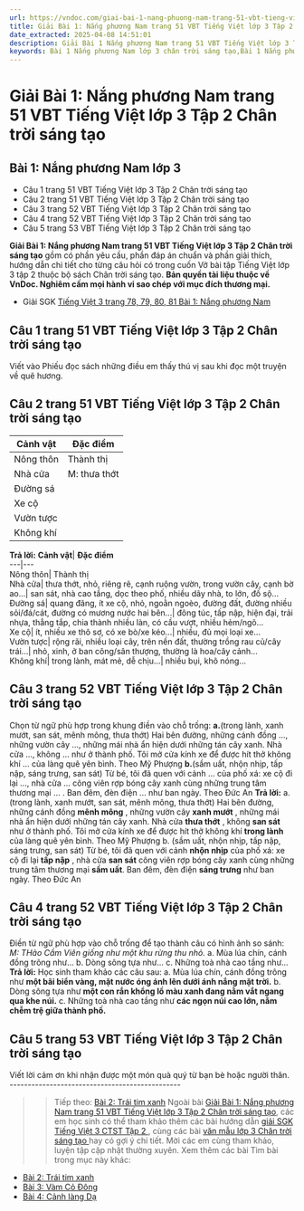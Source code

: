 ```yaml
---
url: https://vndoc.com/giai-bai-1-nang-phuong-nam-trang-51-vbt-tieng-viet-lop-3-tap-2-chan-troi-sang-tao-294707
title: Giải Bài 1: Nắng phương Nam trang 51 VBT Tiếng Việt lớp 3 Tập 2 Chân trời sáng tạo - VnDoc.com
date_extracted: 2025-04-08 14:51:01
description: Giải Bài 1 Nắng phương Nam trang 51 VBT Tiếng Việt lớp 3 Tập 2 CTST được biên soạn nhằm giúp các em HS đạt kết quả tốt trong quá trình làm bài tập và học tập môn Tiếng Việt lớp 3.
keywords: Bài 1 Nắng phương Nam lớp 3 chân trời sáng tạo,Bài 1 Nắng phương Nam trang 51,giải Bài 1 Nắng phương Nam lớp 3,Bài 1 Nắng phương Nam lớp 3,giải vbt Bài 1 Nắng phương Nam lớp 3,Ôn tập giữa học kì 2,tiếng việt lớp 3 chân trời sáng tạo,tiếng việt lớp 3 ctst,tiếng việt lớp 3,sách tiếng việt lớp 3,bài tập tiếng việt lớp 3
---
```


# Giải Bài 1: Nắng phương Nam trang 51 VBT Tiếng Việt lớp 3 Tập 2 Chân trời sáng tạo
## **Bài 1: Nắng phương Nam lớp 3**
  * Câu 1 trang 51 VBT Tiếng Việt lớp 3 Tập 2 Chân trời sáng tạo
  * Câu 2 trang 51 VBT Tiếng Việt lớp 3 Tập 2 Chân trời sáng tạo
  * Câu 3 trang 52 VBT Tiếng Việt lớp 3 Tập 2 Chân trời sáng tạo
  * Câu 4 trang 52 VBT Tiếng Việt lớp 3 Tập 2 Chân trời sáng tạo
  * Câu 5 trang 53 VBT Tiếng Việt lớp 3 Tập 2 Chân trời sáng tạo

**Giải Bài 1: Nắng phương Nam trang 51 VBT Tiếng Việt lớp 3 Tập 2 Chân trời sáng tạo** gồm có phần yêu cầu, phần đáp án chuẩn và phần giải thích, hướng dẫn chi tiết cho từng câu hỏi có trong cuốn Vở bài tập Tiếng Việt lớp 3 tập 2 thuộc bộ  sách Chân trời sáng tạo.
**Bản quyền tài liệu thuộc về VnDoc. Nghiêm cấm mọi hành vi sao chép với mục đích thương mại.**
  * Giải SGK [Tiếng Việt 3 trang 78, 79, 80, 81 Bài 1: Nắng phương Nam](<https://vndoc.com/tap-doc-lop-3-nang-phuong-nam-135011>)

## **Câu 1 trang 51 VBT Tiếng Việt lớp 3 Tập 2 Chân trời sáng tạo**
Viết vào Phiếu đọc sách những điều em thấy thú vị sau khi đọc một truyện về quê hương.
## **Câu 2 trang 51 VBT Tiếng Việt lớp 3 Tập 2 Chân trời sáng tạo**
**Cảnh vật**| **Đặc điểm**  
---|---  
Nông thôn| Thành thị  
Nhà cửa| M: thưa thớt| M: san sát  
Đường sá| |   
Xe cộ| |   
Vườn tược| |   
Không khí| |   
**Trả lời:**
**Cảnh vật**| **Đặc điểm**  
---|---  
Nông thôn| Thành thị  
Nhà cửa| thưa thớt, nhỏ, riêng rẽ, cạnh ruộng vườn, trong vườn cây, cạnh bờ ao...| san sát, nhà cao tầng, dọc theo phố, nhiều dãy nhà, to lớn, đồ sộ...  
Đường sá| quang đãng, ít xe cộ, nhỏ, ngoằn ngoèo, đường đất, đường nhiều sỏi/đá/cát, đường có mương nước hai bên...| đông túc, tấp nập, hiện đại, trải nhựa, thẳng tắp, chia thành nhiều làn, có cầu vượt, nhiều hẻm/ngõ...  
Xe cộ| ít, nhiều xe thô sơ, có xe bò/xe kéo...| nhiều, đủ mọi loại xe...  
Vườn tược| rộng rãi, nhiều loại cây, trên nền đất, thường trồng rau củ/cây trái...| nhỏ, xinh, ở ban công/sân thượng, thường là hoa/cây cảnh...  
Không khí| trong lành, mát mẻ, dễ chịu...| nhiều bụi, khô nóng...  
## **Câu 3 trang 52 VBT Tiếng Việt lớp 3 Tập 2 Chân trời sáng tạo**
Chọn từ ngữ phù hợp trong khung điền vào chỗ trống:
**a.**\(trong lành, xanh mướt, san sát, mênh mông, thưa thớt\)
Hai bên đường, những cánh đồng ..., những vườn cây ..., những mái nhà ẩn hiện dưới những tán cây xanh. Nhà cửa ..., không ... như ở thành phố. Tôi mở cửa kính xe để được hít thở không khí ... của làng quê yên bình.
Theo Mỹ Phượng
**b.**\(sầm uất, nhộn nhịp, tấp nập, sáng trưng, san sát\)
Từ bé, tôi đã quen với cảnh ... của phố xá: xe cộ đi lại ..., nhà cửa ... công viên rợp bóng cây xanh cùng những trung tâm thương mại ... . Ban đêm, đèn điện ... như ban ngày.
Theo Đức An
**Trả lời:**
a. \(trong lành, xanh mướt, san sát, mênh mông, thưa thớt\)
Hai bên đường, những cánh đồng **mênh mông** , những vườn cây **xanh mướt** , những mái nhà ẩn hiện dưới những tán cây xanh. Nhà cửa **thưa thớt** , không **san sát** như ở thành phố. Tôi mở cửa kính xe để được hít thở không khí **trong lành** của làng quê yên bình.
Theo Mỹ Phượng
b. \(sầm uất, nhộn nhịp, tấp nập, sáng trưng, san sát\)
Từ bé, tôi đã quen với cảnh **nhộn nhịp** của phố xá: xe cộ đi lại **tấp nập** , nhà cửa **san sát** công viên rợp bóng cây xanh cùng những trung tâm thương mại **sầm uất**. Ban đêm, đèn điện **sáng trưng** như ban ngày.
Theo Đức An
## **Câu 4 trang 52 VBT Tiếng Việt lớp 3 Tập 2 Chân trời sáng tạo**
Điền từ ngữ phù hợp vào chỗ trống để tạo thành câu có hình ảnh so sánh:
_M: THảo Cầm Viên giống như một khu rừng thu nhỏ._
a. Mùa lúa chín, cánh đồng trông như...
b. Dòng sông tựa như...
c. Những toà nhà cao tầng như...
**Trả lời:**
Học sinh tham khảo các câu sau:
a. Mùa lúa chín, cánh đồng trông như **một bãi biển vàng, mặt nước óng ánh lên dưới ánh nắng mặt trời.**
b. Dòng sông tựa như **một con rắn khổng lồ màu xanh đang nằm vắt ngang qua khe núi.**
c. Những toà nhà cao tầng như **các ngọn núi cao lớn, nằm chễm trệ giữa thành phố.**
## **Câu 5 trang 53 VBT Tiếng Việt lớp 3 Tập 2 Chân trời sáng tạo**
Viết lời cảm ơn khi nhận được một món quà quý từ bạn bè hoặc người thân.
\-----------------------------------------------
>> Tiếp theo: [Bài 2: Trái tim xanh](<https://vndoc.com/giai-bai-2-trai-tim-xanh-trang-53-vbt-tieng-viet-lop-3-tap-2-chan-troi-sang-tao-294708>)
Ngoài bài [Giải Bài 1: Nắng phương Nam trang 51 VBT Tiếng Việt lớp 3 Tập 2 Chân trời sáng tạo](<https://vndoc.com/giai-bai-1-nang-phuong-nam-trang-51-vbt-tieng-viet-lop-3-tap-2-chan-troi-sang-tao-294707>), các em học sinh có thể tham khảo thêm các bài hướng dẫn [ giải SGK Tiếng Việt 3 CTST Tập 2 ](<https://vndoc.com/tieng-viet-lop-3-ctst-tap2>) , cùng các bài [ văn mẫu lớp 3 Chân trời sáng tạo ](<https://vndoc.com/tap-lam-van-lop-3ctst>) hay có gợi ý chi tiết. Mời các em cùng tham khảo, luyện tập cập nhật thường xuyên.
Xem thêm các bài Tìm bài trong mục này khác:
  * [Bài 2: Trái tim xanh](</giai-bai-2-trai-tim-xanh-trang-53-vbt-tieng-viet-lop-3-tap-2-chan-troi-sang-tao-294708>)
  * [Bài 3: Vàm Cỏ Đông](</giai-bai-3-vam-co-dong-trang-54-vbt-tieng-viet-lop-3-tap-2-chan-troi-sang-tao-294767>)
  * [Bài 4: Cảnh làng Dạ](</giai-bai-4-canh-lang-da-trang-58-vbt-tieng-viet-lop-3-tap-2-chan-troi-sang-tao-294769>)

